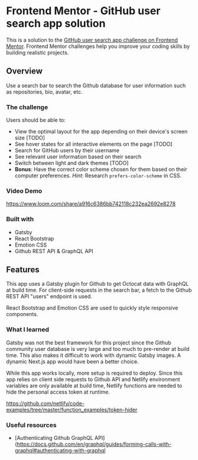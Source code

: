 # Frontend Mentor - GitHub user search app solution

This is a solution to the [GitHub user search app challenge on Frontend Mentor](https://www.frontendmentor.io/challenges/github-user-search-app-Q09YOgaH6). Frontend Mentor challenges help you improve your coding skills by building realistic projects. 
## Overview
Use a search bar to search the Github database for user information such as repositories, bio, avatar, etc.

### The challenge

Users should be able to:

- View the optimal layout for the app depending on their device's screen size [TODO]
- See hover states for all interactive elements on the page [TODO]
- Search for GitHub users by their username
- See relevant user information based on their search
- Switch between light and dark themes [TODO]
- **Bonus**: Have the correct color scheme chosen for them based on their computer preferences. _Hint_: Research `prefers-color-scheme` in CSS.

### Video Demo

https://www.loom.com/share/a916c6386bb742118c232ea2692e8278

### Built with

- Gatsby
- React Bootstrap
- Emotion CSS
- Github REST API & GraphQL API

## Features
This app uses a Gatsby plugin for Github to get Octocat data with GraphQL at build time. For client-side requests in the search bar, a fetch to the Github REST API "users" endpoint is used.

React Bootstrap and Emotion CSS are used to quickly style responsive components.

### What I learned

Gatsby was not the best framework for this project since the Github community user database is very large and too much to pre-render at build time. This also makes it difficult to work with dynamic Gatsby images. A dynamic Next.js app would have been a better choice.

While this app works locally, more setup is required to deploy. Since this app relies on client side requests to Github API and Netlify environment variables are only available at build time, Netlify functions are needed to hide the personal access token at runtime.

https://github.com/netlify/code-examples/tree/master/function_examples/token-hider

### Useful resources

- [Authenticating Github GraphQL API](https://docs.github.com/en/graphql/guides/forming-calls-with-graphql#authenticating-with-graphql